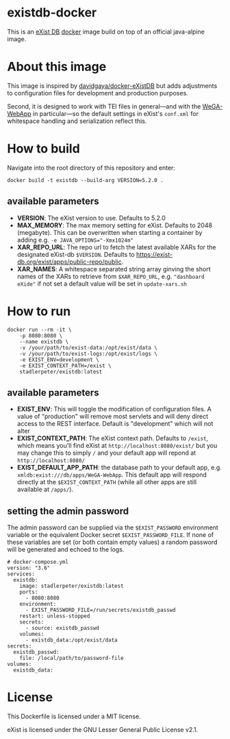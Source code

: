 # existdb-docker
This is an [eXist DB](http://exist-db.org/) [docker](https://www.docker.com/) image build on top of an official java-alpine image.

# About this image
This image is inspired by [davidgaya/docker-eXistDB](https://github.com/davidgaya/docker-eXistDB) 
but adds adjustments to configuration files for development and production purposes.

Second, it is designed to work with TEI files in general—and with the [WeGA-WebApp](https://github.com/Edirom/WeGA-WebApp) in 
particular—so the default settings in eXist's `conf.xml` for whitespace handling and serialization reflect this. 

# How to build
Navigate into the root directory of this repository and enter:
```
docker build -t existdb --build-arg VERSION=5.2.0 .
```

## available parameters
* **VERSION**: The eXist version to use. Defaults to 5.2.0
* **MAX_MEMORY**: The max memory setting for eXist. Defaults to 2048 (megabyte). 
   This can be overwritten when starting a container by adding e.g. `-e JAVA_OPTIONS="-Xmx1024m"`    
* **XAR_REPO_URL**: The repo url to fetch the latest available XARs for the designated eXist-db `$VERSION`. Defaults to https://exist-db.org/exist/apps/public-repo/public.
* **XAR_NAMES**: A whitespace separated string array ginving the short names of the XARs to retrieve from `$XAR_REPO_URL`, e.g. `"dashboard eXide"` if not set a default value will be set in `update-xars.sh` 

# How to run
```
docker run --rm -it \
    -p 8080:8080 \
    --name existdb \
    -v /your/path/to/exist-data:/opt/exist/data \
    -v /your/path/to/exist-logs:/opt/exist/logs \
    -e EXIST_ENV=development \
    -e EXIST_CONTEXT_PATH=/exist \
    stadlerpeter/existdb:latest
```

## available parameters
* **EXIST_ENV**: This will toggle the modification of configuration files. 
    A value of "production" will remove most servlets and will deny direct 
    access to the REST interface. Default is "development" which will not 
    alter
* **EXIST_CONTEXT_PATH**: The eXist context path. Defaults to `/exist`, 
    which means you'll find eXist at `http://localhost:8080/exist/` but you 
    may change this to simply `/` and your default app will repond at `http://localhost:8080/`
*  **EXIST_DEFAULT_APP_PATH**: the database path to your default app, e.g. `xmldb:exist:///db/apps/WeGA-WebApp`.
    This default app will respond directly at the `$EXIST_CONTEXT_PATH` (while all other apps are still available at `/apps/`).

## setting the admin password
The admin password can be supplied via the `$EXIST_PASSWORD` environment variable or the equivalent Docker secret `$EXIST_PASSWORD_FILE`. If none of these variables are set (or both contain empty values) a random password will be generated and echoed to the logs.

```
# docker-compose.yml
version: "3.6"
services:
  existdb:
    image: stadlerpeter/existdb:latest
    ports: 
      - 8080:8080
    environment: 
      - EXIST_PASSWORD_FILE=/run/secrets/existdb_passwd
    restart: unless-stopped
    secrets:
      - source: existdb_passwd
    volumes:
      - existdb_data:/opt/exist/data
secrets:
  existdb_passwd:
    file: /local/path/to/password-file
volumes:
  existdb_data:
```  

# License
This Dockerfile is licensed under a MIT license.

eXist is licensed under the GNU Lesser General Public License v2.1.
